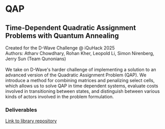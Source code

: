 # QAP
## Time-Dependent Quadratic Assignment Problems with Quantum Annealing
Created for the D-Wave Challenge @ iQuHack 2025
<br/>
Authors: Atharv Chowdhary, Rohan Kher, Leopold Li, Simon Nirenberg, Jerry Sun (Team Qunonians)
<br/><br/>
We take on D-Wave's harder challenge of implementing a solution to an advanced version of the Quadratic Assignment Problem (QAP). We introduce a method for combining matrices and penalizing select cells, which allows us to solve QAP in time dependent systems, evaluate costs involved in transitioning between states, and distinguish between various kinds of actors involved in the problem formulation.
### Deliverables
[Link to library repository](https://github.com/achowd32/ocean_qab)
